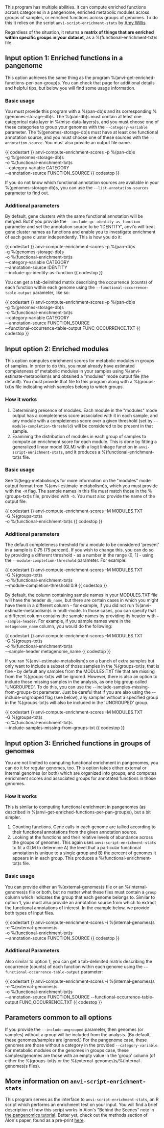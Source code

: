 This program has multiple abilities. It can compute enriched functions across categories in a pangenome, enriched metabolic modules across groups of samples, or enriched functions across groups of genomes. To do this it relies on the script `anvi-script-enrichment-stats` by [Amy Willis](https://github.com/adw96).

Regardless of the situation, it returns a **matrix of things that are enriched within specific groups in your dataset**, as a %(functional-enrichment-txt)s file.

## Input option 1: Enriched functions in a pangenome

This option achieves the same thing as the program %(anvi-get-enriched-functions-per-pan-group)s. You can check that page for additional details and helpful tips, but below you will find some usage information.

### Basic usage

You must provide this program with a %(pan-db)s and its corresponding %(genomes-storage-db)s. The %(pan-db)s must contain at least one categorical data layer in %(misc-data-layers)s, and you must choose one of these categories to group your genomes with the `--category-variable` parameter. The %(genomes-storage-db)s must have at least one functional annotation source, and you must choose one of these sources with the `--annotation-source`. You must also provide an output file name.

{{ codestart }}
anvi-compute-enrichment-scores -p %(pan-db)s\
                               -g %(genomes-storage-db)s \
                               -o %(functional-enrichment-txt)s \
                               --category-variable CATEGORY \
                               --annotation-source FUNCTION_SOURCE
{{ codestop }}

If you do not know which functional annotation sources are available in your %(genomes-storage-db)s, you can use the `--list-annotation-sources` parameter to find out.

### Additional parameters

By default, gene clusters with the same functional annotation will be merged. But if you provide the `--include-gc-identity-as-function` parameter and set the annotation source to be 'IDENTITY', anvi'o will treat gene cluster names as functions and enable you to investigate enrichment of each gene cluster independently. This is how you do it:

{{ codestart }}
anvi-compute-enrichment-scores -p %(pan-db)s\
                               -g %(genomes-storage-db)s \
                               -o %(functional-enrichment-txt)s \
                               --category-variable CATEGORY \
                               --annotation-source IDENTITY \
                               --include-gc-identity-as-function
{{ codestop }}

You can get a tab-delimited matrix describing the occurrence (counts) of each function within each genome using the `--functional-occurrence-table-output` parameter, like so:

{{ codestart }}
anvi-compute-enrichment-scores -p %(pan-db)s\
                               -g %(genomes-storage-db)s \
                               -o %(functional-enrichment-txt)s \
                               --category-variable CATEGORY \
                               --annotation-source FUNCTION_SOURCE \
                               --functional-occurrence-table-output FUNC_OCCURRENCE.TXT
{{ codestop }}

## Input option 2: Enriched modules

This option computes enrichment scores for metabolic modules in groups of samples. In order to do this, you must already have estimated completeness of metabolic modules in your samples using %(anvi-estimate-metabolism)s and obtained a "modules" mode output file (the default). You must provide that file to this program along with a %(groups-txt)s file indicating which samples belong to which groups.

### How it works

1. Determining presence of modules. Each module in the "modules" mode output has a completeness score associated with it in each sample, and any module with a completeness score over a given threshold (set by `--module-completion-threshold`) will be considered to be present in that sample.
2. Examining the distribution of modules in each group of samples to compute an enrichment score for each module. This is done by fitting a generalized linear model (GLM) with a logit linkage function in `anvi-script-enrichment-stats`, and it produces a %(functional-enrichment-txt)s file.

### Basic usage

See %(kegg-metabolism)s for more information on the "modules" mode output format from %(anvi-estimate-metabolism)s, which you must provide with the `-M` flag. The sample names in this file must match those in the %(groups-txt)s file, provided with `-G`. You must also provide the name of the output file.

{{ codestart }}
anvi-compute-enrichment-scores -M MODULES.TXT \
                               -G %(groups-txt)s \
                               -o %(functional-enrichment-txt)s
{{ codestop }}

### Additional parameters

The default completeness threshold for a module to be considered 'present' in a sample is 0.75 (75 percent). If you wish to change this, you can do so by providing a different threshold - as a number in the range (0, 1] - using the `--module-completion-threshold` parameter. For example:

{{ codestart }}
anvi-compute-enrichment-scores -M MODULES.TXT \
                               -G %(groups-txt)s \
                               -o %(functional-enrichment-txt)s \
                               --module-completion-threshold 0.9
{{ codestop }}

By default, the column containing sample names in your MODULES.TXT file will have the header `db_name`, but there are certain cases in which you might have them in a different column - for example, if you did not run %(anvi-estimate-metabolism)s in multi-mode. In those cases, you can specify that a different column contains the sample names by providing its header with `--sample-header`. For example, if you sample names were in the `metagenome_name` column, you would do the following:

{{ codestart }}
anvi-compute-enrichment-scores -M MODULES.TXT \
                               -G %(groups-txt)s \
                               -o %(functional-enrichment-txt)s \
                               --sample-header metagenome_name
{{ codestop }}

If you ran %(anvi-estimate-metabolism)s on a bunch of extra samples but only want to include a subset of those samples in the %(groups-txt)s, that is fine - by default any samples from the MODULES.TXT file that are missing from the %(groups-txt)s will be ignored. However, there is also an option to include those missing samples in the analysis, as one big group called 'UNGROUPED'. To do this, you can use the --include-samples-missing-from-groups-txt parameter. Just be careful that if you are also using the --include-ungrouped flag (see below), any samples without a specified group in the %(groups-txt)s will also be included in the 'UNGROUPED' group.

{{ codestart }}
anvi-compute-enrichment-scores -M MODULES.TXT \
                               -G %(groups-txt)s \
                               -o %(functional-enrichment-txt)s \
                               --include-samples-missing-from-groups-txt
{{ codestop }}


## Input option 3: Enriched functions in groups of genomes

You are not limited to computing functional enrichment in pangenomes, you can do it for regular genomes, too. This option takes either external or internal genomes (or both) which are organized into groups, and computes enrichment scores and associated groups for annotated functions in those genomes.

### How it works

This is similar to computing functional enrichment in pangenomes (as described in %(anvi-get-enriched-functions-per-pan-group)s), but a bit simpler.

1. Counting functions. Gene calls in each genome are tallied according to their functional annotations from the given annotation source.
2. Looking at the functions and their relative levels of abundance across the groups of genomes. This again uses `anvi-script-enrichment-stats` to fit a GLM to determine A) the level that a particular functional annotation is unique to a single group and B) the percent of genomes it appears in in each group. This produces a %(functional-enrichment-txt)s file.

### Basic usage

You can provide either an %(external-genomes)s file or an %(internal-genomes)s file or both, but no matter what these files must contain a `group` column which indicates the group that each genome belongs to. Similar to option 1, you must also provide an annotation source from which to extract the functional annotations of interest. In the example below, we provide both types of input files.

{{ codestart }}
anvi-compute-enrichment-scores -i %(internal-genomes)s\
                               -e %(external-genomes)s \
                               -o %(functional-enrichment-txt)s \
                               --annotation-source FUNCTION_SOURCE
{{ codestop }}

### Additional Parameters

Also similar to option 1, you can get a tab-delimited matrix describing the occurrence (counts) of each function within each genome using the `--functional-occurrence-table-output` parameter:

{{ codestart }}
anvi-compute-enrichment-scores -i %(internal-genomes)s\
                               -e %(external-genomes)s \
                               -o %(functional-enrichment-txt)s \
                               --annotation-source FUNCTION_SOURCE
                               --functional-occurrence-table-output FUNC_OCCURRENCE.TXT
{{ codestop }}


## Parameters common to all options

If you provide the `--include-ungrouped` parameter, then genomes (or samples) without a group will be included from the analysis. (By default, these genomes/samples are ignored.) For the pangenome case, these genomes are those without a category in the provided `--category-variable`. For metabolic modules or the genomes in groups case, these samples/genomes are those with an empty value in the 'group' column (of either the %(groups-txt)s or the %(external-genomes)s/%(internal-genomes)s files).


## More information on `anvi-script-enrichment-stats`

This program serves as the interface to `anvi-script-enrichment-stats`, an R script which performs an enrichment test on your input. You will find a brief description of how this script works in Alon's "Behind the Scenes" note in [the pangenomics tutorial](https://merenlab.org/2016/11/08/pangenomics-v2/#making-sense-of-functions-in-your-pangenome). Better yet, check out the methods section of Alon's paper, found as a pre-print [here](https://www.biorxiv.org/content/10.1101/2020.04.29.069278v2).
